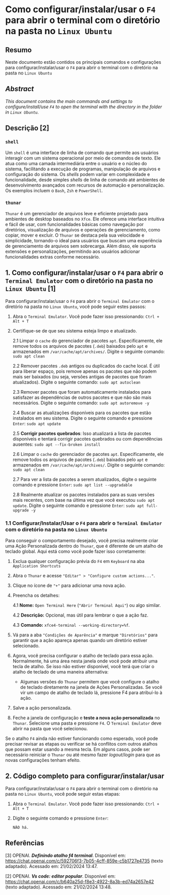 # Como configurar/instalar/usar o `F4` para abrir o terminal com o diretório na pasta no `Linux Ubuntu`

## Resumo

Neste documento estão contidos os principais comandos e configurações para configurar/instalar/usar o `F4` para abrir o terminal com o diretório na pasta no `Linux Ubuntu`

## _Abstract_

_This document contains the main commands and settings to configure/install/use `F4` to open the terminal with the directory in the folder in `Linux Ubuntu`._


## Descrição [2]

### `shell`

Um `shell` é uma interface de linha de comando que permite aos usuários interagir com um sistema operacional por meio de comandos de texto. Ele atua como uma camada intermediária entre o usuário e o núcleo do sistema, facilitando a execução de programas, manipulação de arquivos e configuração do sistema. Os _shells_ podem variar em complexidade e funcionalidade, desde simples _shells_ de linha de comando até ambientes de desenvolvimento avançados com recursos de automação e personalização. Os exemplos incluem o `Bash`, `Zsh` e `PowerShell`.

### `thunar`

`Thunar` é um gerenciador de arquivos leve e eficiente projetado para ambientes de desktop baseados no `Xfce`. Ele oferece uma interface intuitiva e fácil de usar, com funcionalidades básicas como navegação por diretórios, visualização de arquivos e operações de gerenciamento, como copiar, mover e excluir. O `Thunar` se destaca pela sua velocidade e simplicidade, tornando-o ideal para usuários que buscam uma experiência de gerenciamento de arquivos sem sobrecarga. Além disso, ele suporta extensões e personalizações, permitindo aos usuários adicionar funcionalidades extras conforme necessário.


## 1. Como configurar/instalar/usar o `F4` para abrir o `Terminal Emulator` com o diretório na pasta no `Linux Ubuntu` [1]

Para configurar/instalar/usar o `F4` para abrir o `Terminal Emulator` com o diretório na pasta no `Linux Ubuntu`, você pode seguir estes passos:

1. Abra o `Terminal Emulator`. Você pode fazer isso pressionando: `Ctrl + Alt + T`

2. Certifique-se de que seu sistema esteja limpo e atualizado.

    2.1 Limpar o `cache` do gerenciador de pacotes `apt`. Especificamente, ele remove todos os arquivos de pacotes (`.deb`) baixados pelo `apt` e armazenados em `/var/cache/apt/archives/`. Digite o seguinte comando: `sudo apt clean` 
    
    2.2 Remover pacotes `.deb` antigos ou duplicados do cache local. É útil para liberar espaço, pois remove apenas os pacotes que não podem mais ser baixados (ou seja, versões antigas de pacotes que foram atualizados). Digite o seguinte comando: `sudo apt autoclean`

    2.3 Remover pacotes que foram automaticamente instalados para satisfazer as dependências de outros pacotes e que não são mais necessários. Digite o seguinte comando: `sudo apt autoremove -y`

    2.4 Buscar as atualizações disponíveis para os pacotes que estão instalados em seu sistema. Digite o seguinte comando e pressione `Enter`: `sudo apt update`

    2.5 **Corrigir pacotes quebrados**: Isso atualizará a lista de pacotes disponíveis e tentará corrigir pacotes quebrados ou com dependências ausentes: `sudo apt --fix-broken install`

    2.6 Limpar o `cache` do gerenciador de pacotes `apt`. Especificamente, ele remove todos os arquivos de pacotes (`.deb`) baixados pelo `apt` e armazenados em `/var/cache/apt/archives/`. Digite o seguinte comando: `sudo apt clean` 
    
    2.7 Para ver a lista de pacotes a serem atualizados, digite o seguinte comando e pressione `Enter`:  `sudo apt list --upgradable`

    2.8 Realmente atualizar os pacotes instalados para as suas versões mais recentes, com base na última vez que você executou `sudo apt update`. Digite o seguinte comando e pressione `Enter`: `sudo apt full-upgrade -y`
  

### 1.1 Configurar/Instalar/Usar o `F4` para abrir o `Terminal Emulator` com o diretório na pasta no `Linux Ubuntu`

Para conseguir o comportamento desejado, você precisa realmente criar uma Ação Personalizada dentro do `Thunar`, que é diferente de um atalho de teclado global. Aqui está como você pode fazer isso corretamente:

1. Exclua qualquer configuração prévia do `F4` em `Keyboard` na aba `Application Shortcuts`

2. Abra o `Thunar` e acesse `"Editar" > "Configure custom actions..."`.

3. Clique no ícone de `"+"` para adicionar uma nova ação.

4. Preencha os detalhes:

    4.1 **Nome:** `Open Terminal Here` (`"Abrir Terminal Aqui"`) ou algo similar.

    4.2 **Descrição:** Opcional, mas útil para lembrar o que a ação faz.
    
    4.3 **Comando:** `xfce4-terminal --working-directory=%f`.

5. Vá para a aba `"Condições de Aparência"` e marque `"Diretórios"` para garantir que a ação apareça apenas quando um diretório estiver selecionado.

6. Agora, você precisa configurar o atalho de teclado para essa ação. Normalmente, há uma área nesta janela onde você pode atribuir uma tecla de atalho. Se isso não estiver disponível, você terá que criar o atalho de teclado de uma maneira alternativa:

    - Algumas versões do `Thunar` permitem que você configure o atalho de teclado diretamente na janela de Ações Personalizadas. Se você vir um campo de atalho de teclado lá, pressione F4 para atribuí-lo à ação.

7. Salve a ação personalizada.

8. Feche a janela de configuração e **teste a nova ação personalizada** no `Thunar`. Selecione uma pasta e pressione `F4`. O `Terminal Emulator` deve abrir na pasta que você selecionou.

Se o atalho `F4` ainda não estiver funcionando como esperado, você pode precisar revisar as etapas ou verificar se há conflitos com outros atalhos que possam estar usando a mesma tecla. Em alguns casos, pode ser necessário reiniciar o `Thunar` ou até mesmo fazer _logout_/_login_ para que as novas configurações tenham efeito.

## 2. Código completo para configurar/instalar/usar

Para configurar/instalar/usar o `F4` para abrir o terminal com o diretório na pasta no `Linux Ubuntu`, você pode seguir estas etapas:

1. Abra o `Terminal Emulator`. Você pode fazer isso pressionando: `Ctrl + Alt + T`

2. Digite o seguinte comando e pressione `Enter`:

    ```
    NÃO há.
    ```


## Referências

[3] OPENAI. ***Definindo atalho f4 terminal***. Disponível em: <https://chat.openai.com/c/592706f3-7b05-4cff-859e-c5b1727e4735> (texto adaptado). Acessado em: 21/02/2024 13:47.

[2] OPENAI. ***Vs code: editor popular***. Disponível em: <https://chat.openai.com/c/b640a25d-f8e3-4922-8a3b-ed74a2657e42> (texto adaptado). Acessado em: 21/02/2024 13:48.


